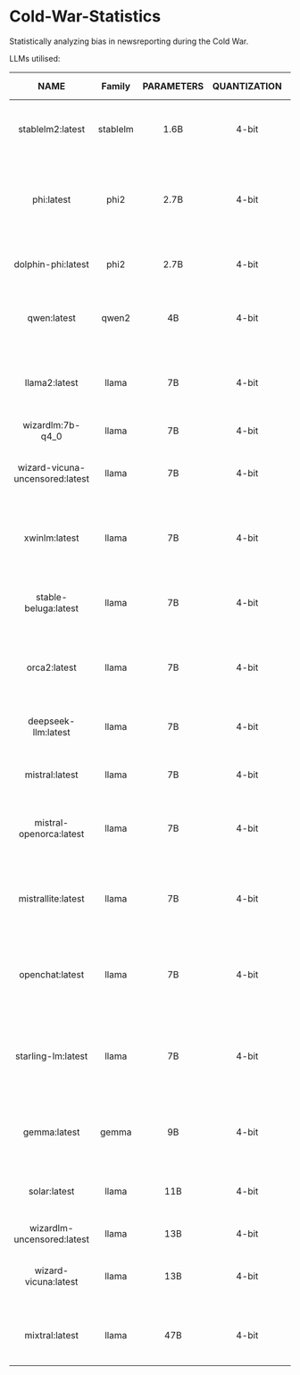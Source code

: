 # Cold-War-Statistics
Statistically analyzing bias in newsreporting during the Cold War.

LLMs utilised:

|              NAME              |  Family  | PARAMETERS | QUANTIZATION | SIZE (GB) | NOTE                                                                                                                            |
| :-----------------------------: | :------: | :--------: | :----------: | --------- | ------------------------------------------------------------------------------------------------------------------------------- |
|        stablelm2:latest        | stablelm |    1.6B    |    4-bit    | 0.9 GB    | StableLM2 is a state-of-the-art small language model trained on multilingual data.                                             |
|           phi:latest           |   phi2   |    2.7B    |    4-bit    | 1.6 GB    | Phi-2 is a language model by Microsoft that demonstrates outstanding reasoning and language capabilities.                     |
|       dolphin-phi:latest       |   phi2   |    2.7B    |    4-bit    | 1.6 GB    | Uncensored Dolphin model by Eric H., based on the Phi model by Microsoft.                                                       |
|           qwen:latest           |  qwen2  |     4B     |    4-bit    | 2.3 GB    | Qwen 1.5 is a series of large language models by Alibaba 0.5B to 72B parameters                                                |
|          llama2:latest          |  llama  |     7B     |    4-bit    | 3.8 GB    | Llama 2 is a collection of foundation language models ranging from 7B to 70B parameters.                                        |
|        wizardlm:7b-q4_0        |  llama  |     7B     |    4-bit    | 3.8 GB    | General use model based on Llama 2.                                                                                             |
| wizard-vicuna-uncensored:latest |  llama  |     7B     |    4-bit    | 3.8 GB    | Wizard Vicuna Uncensored is model based on Llama 2 uncensored by Eric H.                                                        |
|          xwinlm:latest          |  llama  |     7B     |    4-bit    | 3.8 GB    | Conversational model based on Llama 2 that performs competitively on various benchmarks.                                        |
|      stable-beluga:latest      |  llama  |     7B     |    4-bit    | 3.8 GB    | Llama 2 based model fine tuned on an Orca-style dataset. Originally called Free Willy.                                          |
|          orca2:latest          |  llama  |     7B     |    4-bit    | 3.8 GB    | Orca 2 is built by Microsoft, and is a fine-tuned version of Llama2 which excels particularly in reasoning.                    |
|       deepseek-llm:latest       |  llama  |     7B     |    4-bit    | 4.0 GB    | An advanced language model crafted with 2 trillion bilingual tokens.                                                            |
|         mistral:latest         |  llama  |     7B     |    4-bit    | 4.1 GB    | The 7B model released by Mistral AI, updated to version 0.2.                                                                    |
|     mistral-openorca:latest     |  llama  |     7B     |    4-bit    | 4.1 GB    | Mistral OpenOrca is fine-tuned on top of the Mistral 7B model using the OpenOrca dataset.                                       |
|       mistrallite:latest       |  llama  |     7B     |    4-bit    | 4.1 GB    | MistralLite is a fine-tuned model based on Mistral with enhanced capabilities of processing long contexts.                      |
|         openchat:latest         |  llama  |     7B     |    4-bit    | 4.1 GB    | An open-source model trained on a wide variety of data, surpassing ChatGPT on various benchmarks.                               |
|       starling-lm:latest       |  llama  |     7B     |    4-bit    | 4.1 GB    | Starling is a large language model trained by reinforcement learning from AI feedback focused on improving chatbot helpfulness. |
|          gemma:latest          |  gemma  |     9B     |    4-bit    | 5.2 GB    | Gemma is a family of lightweight, state-of-the-art open models built by Google DeepMind.                                        |
|          solar:latest          |  llama  |    11B    |    4-bit    | 6.1 GB    | A compact, yet powerful 10.7B large language model designed for single-turn conversation.                                       |
|   wizardlm-uncensored:latest   |  llama  |    13B    |    4-bit    | 7.4 GB    | Uncensored version of Wizard LM model                                                                                           |
|      wizard-vicuna:latest      |  llama  |    13B    |    4-bit    | 7.4 GB    | Wizard Vicuna is a 13B parameter model based on Llama 2 trained by MelodysDreamj.                                               |
|         mixtral:latest         |  llama  |    47B    |    4-bit    | 26.0 GB   | A high-quality Mixture of Experts (MoE) model with open weights by Mistral AI.                                                  |
